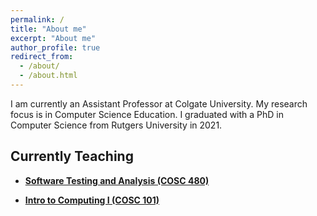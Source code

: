 ```yaml
---
permalink: /
title: "About me"
excerpt: "About me"
author_profile: true
redirect_from: 
  - /about/
  - /about.html
---
```


I am currently an Assistant Professor at Colgate University. My research focus is in Computer Science Education. I graduated with a PhD in Computer Science from Rutgers University in 2021.

<!--- 
[Thu D. Nguyen](https://thu-d-nguyen.cs.rutgers.edu) and [He Zhu](https://herowanzhu.github.io). Before conducting research in CSed, I did research in large distributed scientific workflows under the supervision of [Manish Parashar](http://manishparashar.org) and in cryptography under the supervision of [David Cash](https://people.cs.uchicago.edu/~davidcash/).
-->

## Currently Teaching

- [**Software Testing and Analysis (COSC 480)**](https://georgianahaldeman.github.io/cosc480/)

- [**Intro to Computing I (COSC 101)**](https://georgianahaldeman.github.io/cosc101/)
